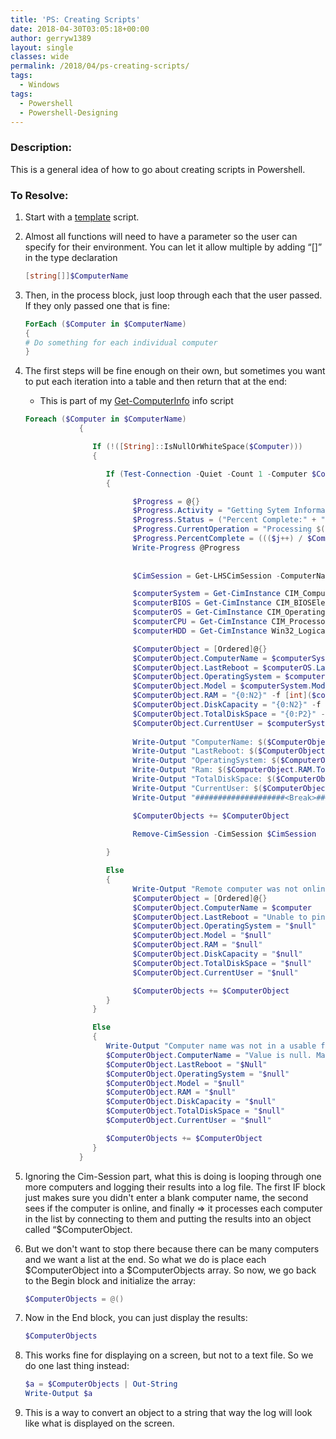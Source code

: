 ```yaml
---
title: 'PS: Creating Scripts'
date: 2018-04-30T03:05:18+00:00
author: gerryw1389
layout: single
classes: wide
permalink: /2018/04/ps-creating-scripts/
tags:
  - Windows
tags:
  - Powershell
  - Powershell-Designing
---
```

<!--more-->

### Description:

This is a general idea of how to go about creating scripts in Powershell.

### To Resolve:

1. Start with a [template](https://automationadmin.com/2016/11/ps-template-script/) script.

2. Almost all functions will need to have a parameter so the user can specify for their environment. You can let it allow multiple by adding &#8220;[]&#8221; in the type declaration

   ```powershell
   [string[]]$ComputerName
   ```

3. Then, in the process block, just loop through each that the user passed. If they only passed one that is fine:

   ```powershell
   ForEach ($Computer in $ComputerName)
   {
   # Do something for each individual computer
   }
   ```

4. The first steps will be fine enough on their own, but sometimes you want to put each iteration into a table and then return that at the end:

   - This is part of my [Get-ComputerInfo](https://github.com/gerryw1389/powershell/blob/main/gwConfiguration/Public/Get-ComputerInfo.ps1) info script

   ```powershell
   Foreach ($Computer in $ComputerName)
               {

                  If (!([String]::IsNullOrWhiteSpace($Computer)))
                  {

                     If (Test-Connection -Quiet -Count 1 -Computer $Computer)
                     {

                           $Progress = @{}
                           $Progress.Activity = "Getting Sytem Information..." 
                           $Progress.Status = ("Percent Complete:" + "{0:N0}" -f ((($i++) / $ComputerName.count) * 100) + "%")
                           $Progress.CurrentOperation = "Processing $($Computer)..."
                           $Progress.PercentComplete = ((($j++) / $ComputerName.count) * 100)
                           Write-Progress @Progress
                     
                     
                           $CimSession = Get-LHSCimSession -ComputerName $Computer -Credential $Credential

                           $computerSystem = Get-CimInstance CIM_ComputerSystem -CimSession $CimSession
                           $computerBIOS = Get-CimInstance CIM_BIOSElement -CimSession $CimSession
                           $computerOS = Get-CimInstance CIM_OperatingSystem -CimSession $CimSession
                           $computerCPU = Get-CimInstance CIM_Processor -CimSession $CimSession
                           $computerHDD = Get-CimInstance Win32_LogicalDisk -Filter "DeviceID = 'C:'" -CimSession $CimSession

                           $ComputerObject = [Ordered]@{}
                           $ComputerObject.ComputerName = $computerSystem.Name
                           $ComputerObject.LastReboot = $computerOS.LastBootUpTime
                           $ComputerObject.OperatingSystem = $computerOS.OSArchitecture + " " + $computerOS.caption
                           $ComputerObject.Model = $computerSystem.Model
                           $ComputerObject.RAM = "{0:N2}" -f [int]($computerSystem.TotalPhysicalMemory / 1GB) + "GB"
                           $ComputerObject.DiskCapacity = "{0:N2}" -f ($computerHDD.Size / 1GB) + "GB"
                           $ComputerObject.TotalDiskSpace = "{0:P2}" -f ($computerHDD.FreeSpace / $computerHDD.Size) + " Free (" + "{0:N2}" -f ($computerHDD.FreeSpace / 1GB) + "GB)"
                           $ComputerObject.CurrentUser = $computerSystem.UserName
                           
                           Write-Output "ComputerName: $($ComputerObject.ComputerName.ToString())"
                           Write-Output "LastReboot: $($ComputerObject.LastReboot.ToString())"
                           Write-Output "OperatingSystem: $($ComputerObject.OperatingSystem.ToString())"
                           Write-Output "Ram: $($ComputerObject.RAM.ToString())"
                           Write-Output "TotalDiskSpace: $($ComputerObject.TotalDiskSpace.ToString())"
                           Write-Output "CurrentUser: $($ComputerObject.CurrentUser.ToString())"
                           Write-Output "####################<Break>####################"

                           $ComputerObjects += $ComputerObject
                           
                           Remove-CimSession -CimSession $CimSession 

                     }

                     Else
                     {
                           Write-Output "Remote computer was not online."
                           $ComputerObject = [Ordered]@{}
                           $ComputerObject.ComputerName = $computer
                           $ComputerObject.LastReboot = "Unable to ping. Make sure the computer is turned on and ICMP inbound ports are opened."
                           $ComputerObject.OperatingSystem = "$null"
                           $ComputerObject.Model = "$null"
                           $ComputerObject.RAM = "$null"
                           $ComputerObject.DiskCapacity = "$null"
                           $ComputerObject.TotalDiskSpace = "$null"
                           $ComputerObject.CurrentUser = "$null"

                           $ComputerObjects += $ComputerObject                     
                     }
                  }

                  Else
                  {
                     Write-Output "Computer name was not in a usable format"
                     $ComputerObject.ComputerName = "Value is null. Make sure computer name is not blank"
                     $ComputerObject.LastReboot = "$Null"
                     $ComputerObject.OperatingSystem = "$null"
                     $ComputerObject.Model = "$null"
                     $ComputerObject.RAM = "$null"
                     $ComputerObject.DiskCapacity = "$null"
                     $ComputerObject.TotalDiskSpace = "$null"
                     $ComputerObject.CurrentUser = "$null"

                     $ComputerObjects += $ComputerObject   
                  }
               }
   ```

5. Ignoring the Cim-Session part, what this is doing is looping through one more computers and logging their results into a log file. The first IF block just makes sure you didn't enter a blank computer name, the second sees if the computer is online, and finally => it processes each computer in the list by connecting to them and putting the results into an object called &#8220;$ComputerObject.

5. But we don't want to stop there because there can be many computers and we want a list at the end. So what we do is place each $ComputerObject into a $ComputerObjects array. So now, we go back to the Begin block and initialize the array:

   ```powershell
   $ComputerObjects = @()
   ```

6. Now in the End block, you can just display the results:

   ```powershell
   $ComputerObjects
   ```

7. This works fine for displaying on a screen, but not to a text file. So we do one last thing instead:

   ```powershell
   $a = $ComputerObjects | Out-String
   Write-Output $a
   ```

8. This is a way to convert an object to a string that way the log will look like what is displayed on the screen.